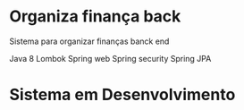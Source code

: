 # Organiza finança back
Sistema para organizar finanças banck end

Java 8 
Lombok
Spring web
Spring security
Spring JPA

# Sistema em Desenvolvimento
